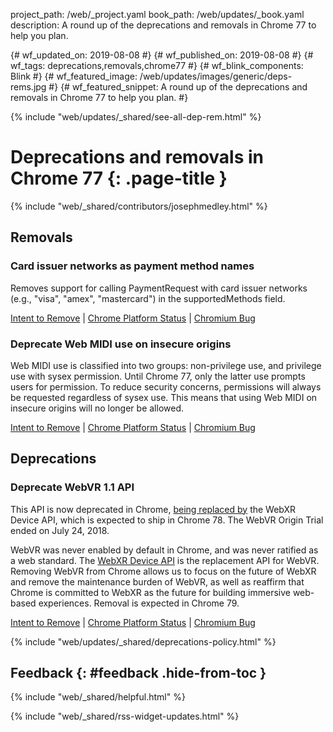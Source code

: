 project_path: /web/_project.yaml
book_path: /web/updates/_book.yaml
description: A round up of the deprecations and removals in Chrome 77 to help you plan.

{# wf_updated_on: 2019-08-08 #}
{# wf_published_on: 2019-08-08 #}
{# wf_tags: deprecations,removals,chrome77 #}
{# wf_blink_components: Blink #}
{# wf_featured_image: /web/updates/images/generic/deps-rems.jpg #}
{# wf_featured_snippet: A round up of the deprecations and removals in Chrome 77 to help you plan. #}

{% include "web/updates/_shared/see-all-dep-rem.html" %}

# Deprecations and removals in Chrome 77 {: .page-title }

{% include "web/_shared/contributors/josephmedley.html" %}

## Removals

### Card issuer networks as payment method names

Removes support for calling PaymentRequest with card issuer networks (e.g., "visa", "amex", "mastercard") in the supportedMethods field.

[Intent to Remove](https://groups.google.com/a/chromium.org/d/topic/blink-dev/1udpnrlQK4Q/discussion) &#124;
[Chrome Platform Status](https://www.chromestatus.com/feature/5725727580225536) &#124;
[Chromium Bug](https://bugs.chromium.org/p/chromium/issues/detail?id=719526)

### Deprecate Web MIDI use on insecure origins

Web MIDI use is classified into two groups: non-privilege use, and privilege use with sysex permission. Until Chrome 77, only the latter use prompts users for permission. To reduce security concerns, permissions will always be requested regardless of sysex use. This means that using Web MIDI on insecure origins will no longer be allowed.

[Intent to Remove](https://groups.google.com/a/chromium.org/d/topic/blink-dev/_2XZt3yInCI/discussion) &#124;
[Chrome Platform Status](https://www.chromestatus.com/feature/5138066234671104) &#124;
[Chromium Bug](https://bugs.chromium.org/p/chromium/issues/detail?id=924471)

## Deprecations

### Deprecate WebVR 1.1 API

This API is now deprecated in Chrome, [being replaced by](https://www.chromestatus.com/feature/5680169905815552) the WebXR Device API, which is expected to ship in Chrome 78. The WebVR Origin Trial ended on July 24, 2018.

WebVR was never enabled by default in Chrome, and was never ratified as a web standard. The [WebXR Device API](https://immersive-web.github.io/webxr/) is the replacement API for WebVR. Removing WebVR from Chrome allows us to focus on the future of WebXR and remove the maintenance burden of WebVR, as well as reaffirm that Chrome is committed to WebXR as the future for building immersive web-based experiences. Removal is expected in Chrome 79.

[Intent to Remove]() &#124;
[Chrome Platform Status](https://www.chromestatus.com/feature/4532810371039232) &#124;
[Chromium Bug](https://www.chromestatus.com/feature/4532810371039232)

{% include "web/updates/_shared/deprecations-policy.html" %}

## Feedback {: #feedback .hide-from-toc }

{% include "web/_shared/helpful.html" %}

{% include "web/_shared/rss-widget-updates.html" %}
